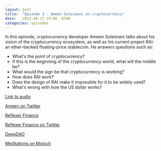 ```yaml
---
layout: post
title:  "Episode 3 - Ameen Soleimani on cryptocurrency"
date:   2022-09-17 19:00 -0700
categories: episodes
---
```


In this episode, cryptocurrency developer Ameen Soleimani talks about his vision of the cryptocurrency ecosystem, as well as his current project RAI: an ether-backed floating-price stablecoin. He answers questions such as:
 - What's the point of cryptocurrency?
 - If this is the beginning of the cryptocurrency world, what will the middle be?
 - What would the sign be that cryptocurrency is working?
 - How does RAI work?
 - Does the design of RAI make it impossible for it to be widely used?
 - What's wrong with how the US dollar works?

[Link to audio](https://sites.libsyn.com/438081/3-ameen-soleimani-on-cryptocurrency)

[Ameen on Twitter](https://twitter.com/ameensol)

[Reflexer Finance](https://reflexer.finance/)

[Reflexer Finance on Twitter](https://twitter.com/reflexerfinance)

[DeepDAO](https://deepdao.io/)

[Meditations on Moloch](https://slatestarcodex.com/2014/07/30/meditations-on-moloch/)
